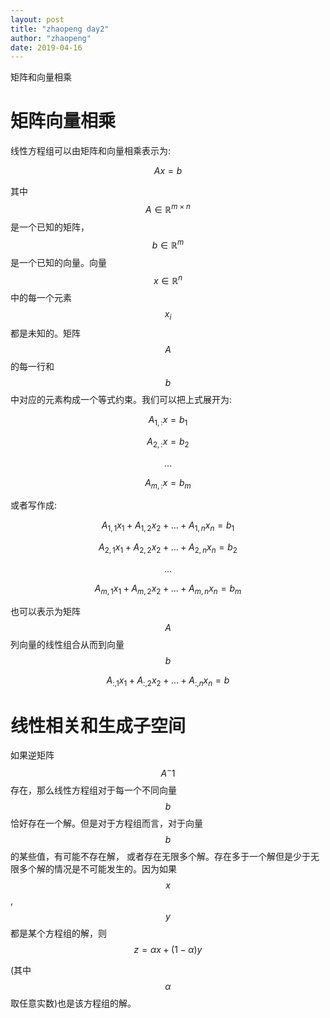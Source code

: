 ```yaml
---
layout: post
title: "zhaopeng day2"
author: "zhaopeng"
date: 2019-04-16
---
```

<script type="text/javascript"
    src="https://cdn.mathjax.org/mathjax/latest/MathJax.js?config=TeX-AMS-MML_HTMLorMML">
</script>
矩阵和向量相乘<!-- more -->
 
 矩阵向量相乘
 ==========
线性方程组可以由矩阵和向量相乘表示为:

$$ Ax=b $$

其中$$ A \in \mathbb {R}^{m \times n} $$是一个已知的矩阵，$$ b \in \mathbb {R}^{m} $$是一个已知的向量。向量
$$ x \in \mathbb {R}^{n}  $$中的每一个元素$$ x_i $$都是未知的。矩阵$$ A $$的每一行和$$ b $$中对应的元素构成一个等式约束。我们可以把上式展开为:


$$ A_{1,:} x = b_{1} $$

$$ A_{2,:} x = b_{2} $$

$$ ... $$

$$ A_{m,:} x = b_{m} $$

或者写作成:

$$ A_{1,1} x_{1} + A_{1,2} x_{2} + ... + A_{1,n} x_{n} = b_{1} $$


$$ A_{2,1} x_{1} + A_{2,2} x_{2} + ... + A_{2,n} x_{n} = b_{2} $$

$$ ... $$

$$ A_{m,1} x_{1} + A_{m,2} x_{2} + ... + A_{m,n} x_{n} = b_{m} $$

也可以表示为矩阵$$ A $$列向量的线性组合从而到向量$$ b $$

$$ A_{:,1}x_{1} + A_{:,2}x_{2} + ... + A_{:,n}x_{n} = b $$

线性相关和生成子空间
================
如果逆矩阵$$ A^-1 $$存在，那么线性方程组对于每一个不同向量$$ b $$恰好存在一个解。但是对于方程组而言，对于向量$$ b $$的某些值，有可能不存在解，
或者存在无限多个解。存在多于一个解但是少于无限多个解的情况是不可能发生的。因为如果$$ x $$, $$ y $$都是某个方程组的解，则
$$ z = \alpha x + (1 - \alpha)y $$

(其中 $$ \alpha $$取任意实数)也是该方程组的解。

